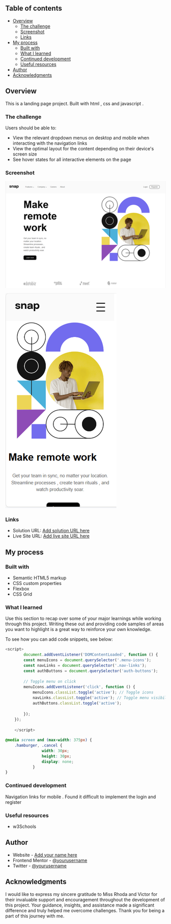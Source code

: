 
## Table of contents

- [Overview](#overview)
  - [The challenge](#the-challenge)
  - [Screenshot](#screenshot)
  - [Links](#links)
- [My process](#my-process)
  - [Built with](#built-with)
  - [What I learned](#what-i-learned)
  - [Continued development](#continued-development)
  - [Useful resources](#useful-resources)
- [Author](#author)
- [Acknowledgments](#acknowledgments)


## Overview
This is a landing page project. Built with html , css and javascript . 
### The challenge

Users should be able to:

- View the relevant dropdown menus on desktop and mobile when interacting with the navigation links
- View the optimal layout for the content depending on their device's screen size
- See hover states for all interactive elements on the page

### Screenshot

![screenshot/desktop view.png](<screenshot/desktop view.png>)

![screenshot/mobile view.png](<screenshot/mobile view.png>)


### Links

- Solution URL: [Add solution URL here](https://your-solution-url.com)
- Live Site URL: [Add live site URL here](https://your-live-site-url.com)

## My process

### Built with

- Semantic HTML5 markup
- CSS custom properties
- Flexbox
- CSS Grid




### What I learned

Use this section to recap over some of your major learnings while working through this project. Writing these out and providing code samples of areas you want to highlight is a great way to reinforce your own knowledge.

To see how you can add code snippets, see below:

```js
<script>
        document.addEventListener('DOMContentLoaded', function () {
        const menuIcons = document.querySelector('.menu-icons');
        const navLinks = document.querySelector('.nav-links');
        const authButtons = document.querySelector('auth-buttons');

        // Toggle menu on click
        menuIcons.addEventListener('click', function () {
            menuIcons.classList.toggle('active'); // Toggle icons
            navLinks.classList.toggle('active'); // Toggle menu visibility
            authButtons.classList.toggle('active');

        });
    });

    </script>
```
```css media queries
@media screen and (max-width: 375px) {
    .hamburger, .cancel {
                width: 30px;
                height: 30px;
                display: none;
            }
}
```



### Continued development

Navigation links for mobile . Found it difficult to implement the login and register 


### Useful resources

- w3Schools 


## Author

- Website - [Add your name here](https://www.your-site.com)
- Frontend Mentor - [@yourusername](https://www.frontendmentor.io/profile/yourusername)
- Twitter - [@yourusername](https://www.twitter.com/yourusername)



## Acknowledgments
I would like to express my sincere gratitude to Miss Rhoda and Victor for their invaluable support and encouragement throughout the development of this project. Your guidance, insights, and assistance made a significant difference and truly helped me overcome challenges. Thank you for being a part of this journey with me.


